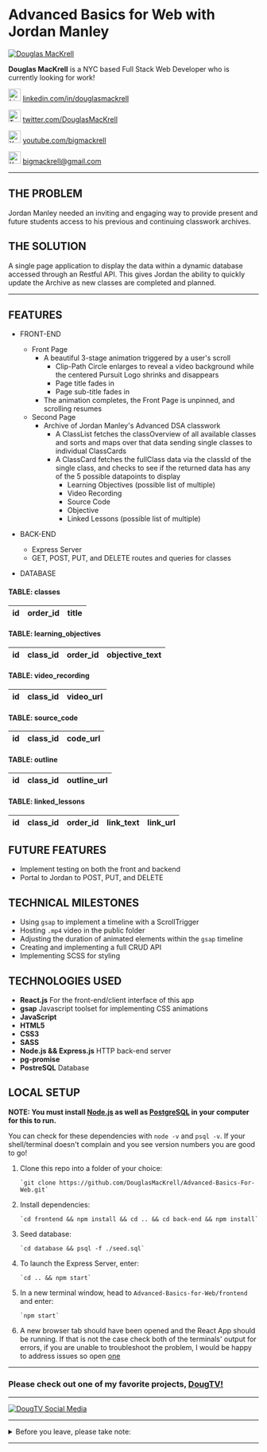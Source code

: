 # Advanced Basics for Web with Jordan Manley

[![Douglas MacKrell](https://www.douglasmackrell.com/Doug-Portfolio-Social.png)](https://dougmackrell.com)

**Douglas MacKrell** is a NYC based Full Stack Web Developer who is currently looking for work! 

<a href="https://www.linkedin.com/in/douglasmackrell/"><img src="https://dougs-crossing-game.netlify.app/linkedin.svg" alt="LinkedIn" width="25" height="25" /></a> [linkedin.com/in/douglasmackrell](https://www.linkedin.com/in/douglasmackrell/)

<a href="https://twitter.com/DouglasMacKrell"><img src="https://dougs-crossing-game.netlify.app/twitter.svg" alt="Twitter" width="25" height="25" /></a> [twitter.com/DouglasMacKrell](https://twitter.com/DouglasMacKrell)

<a href="https://youtube.com/bigmackrell"><img src="https://dougs-crossing-game.netlify.app/youtube.svg" alt="YouTube" width="25" height="25" /></a> [youtube.com/bigmackrell](https://youtube.com/bigmackrell)

<a href="mailto:bigmackrell+github@gmail.com?subject=[GitHub]"><img src="https://dougs-crossing-game.netlify.app/gmail.svg" alt="YouTube" width="25" height="25" /></a> [bigmackrell@gmail.com](mailto:bigmackrell+github@gmail.com?subject=[GitHub])

** **

## THE PROBLEM
Jordan Manley needed an inviting and engaging way to provide present and future students access to his previous and continuing classwork archives.

## THE SOLUTION
A single page application to display the data within a dynamic database accessed through an Restful API. This gives Jordan the ability to quickly update the Archive as new classes are completed and planned.

** **

## FEATURES

* FRONT-END
  * Front Page
    * A beautiful 3-stage animation triggered by a user's scroll
      * Clip-Path Circle enlarges to reveal a video background while the centered Pursuit Logo shrinks and disappears
      * Page title fades in
      * Page sub-title fades in
    * The animation completes, the Front Page is unpinned, and scrolling resumes
  * Second Page
    * Archive of Jordan Manley's Advanced DSA classwork
      * A ClassList fetches the classOverview of all available classes and sorts and maps over that data sending single classes to individual ClassCards
      * A ClassCard fetches the fullClass data via the classId of the single class, and checks to see if the returned data has any of the 5 possible datapoints to display
        * Learning Objectives (possible list of multiple)
        * Video Recording
        * Source Code
        * Objective
        * Linked Lessons (possible list of multiple)

* BACK-END
  * Express Server 
  * GET, POST, PUT, and DELETE routes and queries for classes

* DATABASE

#### TABLE: classes
| id | order_id | title |
|----|----------|-------|

#### TABLE: learning_objectives
| id | class_id | order_id | objective_text |
|----|----------|----------|----------------|

#### TABLE: video_recording
| id | class_id | video_url |
|----|----------|-----------|

#### TABLE: source_code
| id | class_id | code_url |
|----|----------|----------|

#### TABLE: outline
| id | class_id | outline_url |
|----|----------|-------------|

#### TABLE: linked_lessons
| id | class_id | order_id | link_text | link_url |
|----|----------|----------|-----------|----------|

## FUTURE FEATURES

* Implement testing on both the front and backend
* Portal to Jordan to POST, PUT, and DELETE

## TECHNICAL MILESTONES

* Using `gsap` to implement a timeline with a ScrollTrigger
* Hosting `.mp4` video in the public folder
* Adjusting the duration of animated elements within the `gsap` timeline
* Creating and implementing a full CRUD API
* Implementing SCSS for styling

## TECHNOLOGIES USED

* **React.js** For the front-end/client interface of this app
* **gsap** Javascript toolset for implementing CSS animations
* **JavaScript**
* **HTML5**
* **CSS3**
* **SASS**
* **Node.js && Express.js** HTTP back-end server
* **pg-promise**
* **PostreSQL** Database 

## LOCAL SETUP

**NOTE: You must install [Node.js](https://nodejs.org) as well as [PostgreSQL](https://www.postgresql.org/) in your computer for this to run.**

You can check for these dependencies with `node -v` and `psql -v`. If your shell/terminal doesn't complain and you see version numbers you are good to go!

1. Clone this repo into a folder of your choice:

       `git clone https://github.com/DouglasMacKrell/Advanced-Basics-For-Web.git`

2. Install dependencies:

       `cd frontend && npm install && cd .. && cd back-end && npm install`

3. Seed database:

       `cd database && psql -f ./seed.sql`

4. To launch the Express Server, enter:

       `cd .. && npm start`

5. In a new terminal window, head to `Advanced-Basics-for-Web/frontend` and enter:

       `npm start`

4. A new browser tab should have been opened and the React App should be running. If that is not the case check both of the terminals' output for errors, if you are unable to troubleshoot the problem, I would be happy to address issues so open [one](/issues)

---

### Please check out one of my favorite projects, [DougTV!](https://dougtv.herokuapp.com)

---

[![DougTV Social Media](https://dougtv.herokuapp.com/DougTV-Social.png)](https://dougtv.herokuapp.com)

---

<details>
    <summary>
        Before you leave, please take note:
    </summary>

You're the best! Thank you for visiting!

Please give this project a star and be sure to check out my [YouTube Channel](https://youtube.com/BigMacKrell)!

</details>

** **